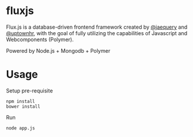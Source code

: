 # fluxjs

Flux.js is a database-driven frontend framework created by [@jaequery](https://twitter.com/jaequery) and [@uptownhr](https://twitter.com/uptownhr), with the goal of fully utilizing the capabilities of Javascript and Webcomponents (Polymer).

Powered by Node.js + Mongodb + Polymer

# Usage

Setup pre-requisite
```
npm install
bower install
```

Run
```
node app.js
```

